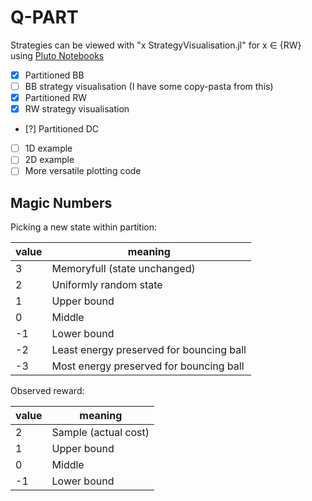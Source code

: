 # Q-PART

Strategies can be viewed with "x StrategyVisualisation.jl" for x ∈ {RW} using [Pluto Notebooks](https://github.com/fonsp/Pluto.jl) 

 - [x] Partitioned BB
 - [ ] BB strategy visualisation (I have some copy-pasta from this)
 - [x] Partitioned RW
 - [x] RW strategy visualisation
 - [?] Partitioned DC
 - [ ] 1D example
 - [ ] 2D example
 - [ ] More versatile plotting code

 ## Magic Numbers

 Picking a new state within partition:

| value | meaning 
| ---   |  ---
| 3     | Memoryfull (state unchanged)
| 2     | Uniformly random state
| 1     | Upper bound
| 0     | Middle
| -1    | Lower bound
| -2    | Least energy preserved for bouncing ball
| -3    | Most energy preserved for bouncing ball

Observed reward:

| value | meaning
| ---   | ---
| 2     | Sample (actual cost)
| 1     | Upper bound
| 0     | Middle
| -1    | Lower bound